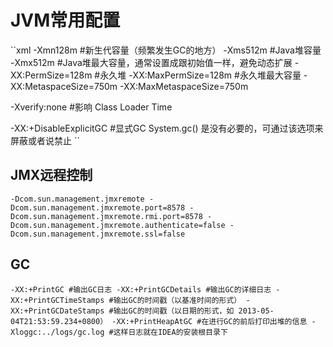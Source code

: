# JVM常用配置

``xml
-Xmn128m #新生代容量（频繁发生GC的地方）
-Xms512m #Java堆容量
-Xmx512m #Java堆最大容量，通常设置成跟初始值一样，避免动态扩展
-XX:PermSize=128m #永久堆
-XX:MaxPermSize=128m #永久堆最大容量
-XX:MetaspaceSize=750m
-XX:MaxMetaspaceSize=750m

-Xverify:none #影响 Class Loader Time

-XX:+DisableExplicitGC #显式GC System.gc() 是没有必要的，可通过该选项来屏蔽或者说禁止
``

## JMX远程控制
``
-Dcom.sun.management.jmxremote
-Dcom.sun.management.jmxremote.port=8578
-Dcom.sun.management.jmxremote.rmi.port=8578
-Dcom.sun.management.jmxremote.authenticate=false
-Dcom.sun.management.jmxremote.ssl=false
``

## GC
``
-XX:+PrintGC #输出GC日志
-XX:+PrintGCDetails #输出GC的详细日志
-XX:+PrintGCTimeStamps #输出GC的时间戳（以基准时间的形式）
-XX:+PrintGCDateStamps #输出GC的时间戳（以日期的形式，如 2013-05-04T21:53:59.234+0800）
-XX:+PrintHeapAtGC #在进行GC的前后打印出堆的信息
-Xloggc:../logs/gc.log #这样日志就在IDEA的安装根目录下
``